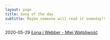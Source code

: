 ```yaml
---
layout: page
title: Song of the day
subtitle: Maybe someone will read it someday!!
---
```


2020-05-29 [Łona i Webber - Miej Wątpliwość](https://www.youtube.com/watch?v=8s_LnU8mH-Q) 